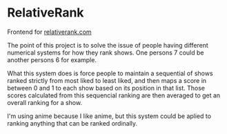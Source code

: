 # RelativeRank

Frontend for [relativerank.com](https://relativerank.com/)

The point of this project is to solve the issue of people having different numerical systems
for how they rank shows. One persons 7 could be another persons 6 for example.

What this system does is force people to maintain a sequential of shows ranked strictly from
most liked to least liked, and then maps a score in between 0 and 1 to each show based on its
position in that list. Those scores calculated from this sequencial ranking are then averaged
to get an overall ranking for a show.

I'm using anime because I like anime, but this system could be aplied to ranking anything that can be ranked ordinally.
